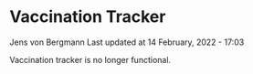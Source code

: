 Vaccination Tracker
================
Jens von Bergmann
Last updated at 14 February, 2022 - 17:03

Vaccination tracker is no longer functional.
